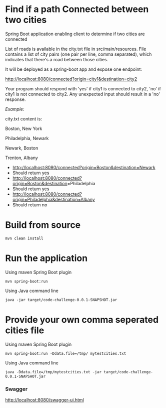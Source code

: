 # Find if a path Connected between two cities

Spring Boot application enabling client to determine if two cities are connected

List of roads is available in the city.txt file in src/main/resources. File contains a list of city pairs (one pair per line, comma separated), which indicates that there&#39;s a road between those cities.

It will be deployed as a spring-boot app and expose one endpoint:

[http://localhost:8080/connected?origin=city1&amp;destination=city2](http://localhost:8080/connected?origin=city1&amp;destination=city2)

Your program should respond with &#39;yes&#39; if city1 is connected to city2, &#39;no&#39; if city1 is not connected to city2. Any unexpected input should result in a &#39;no&#39; response.

_Example:_

city.txt content is:

Boston, New York

Philadelphia, Newark

Newark, Boston

Trenton, Albany

- [http://localhost:8080/connected?origin=Boston&amp;destination=Newark](http://localhost:8080/connected?origin=Boston&amp;destination=Newark)
- Should return yes
- [http://localhost:8080/connected?origin=Boston&amp;destination](http://localhost:8080/connected?origin=Boston&amp;destination)=Philadelphia
- Should return yes
- [http://localhost:8080/connected?origin=Philadelphia&amp;destination=Albany](http://localhost:8080/connected?origin=Philadelphia&amp;destination=Albany)
- Should return no


# Build from source

    mvn clean install

# Run the application

Using maven Spring Boot plugin   

    mvn spring-boot:run

Using Java command line 

    java -jar target/code-challenge-0.0.1-SNAPSHOT.jar


# Provide your own comma seperated cities file

Using maven Spring Boot plugin  

    mvn spring-boot:run -Ddata.file=/tmp/ mytestcities.txt

Using Java command line  

    java -Ddata.file=/tmp/mytestcities.txt -jar target/code-challenge-0.0.1-SNAPSHOT.jar

### Swagger

[http://localhost:8080/swagger-ui.html](http://localhost:8080/swagger-ui.html)